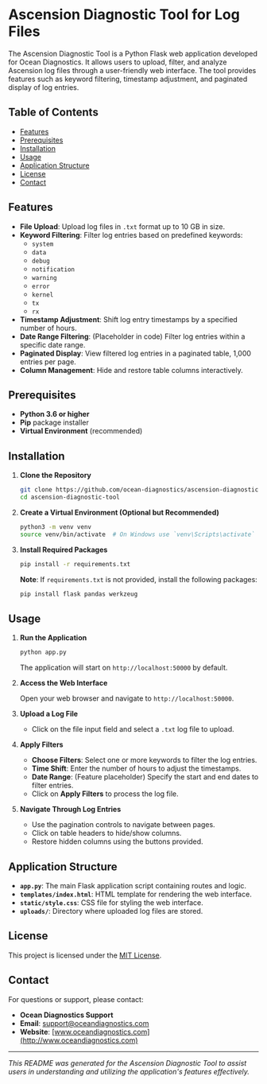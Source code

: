 # Ascension Diagnostic Tool for Log Files

The Ascension Diagnostic Tool is a Python Flask web application developed for Ocean Diagnostics. It allows users to upload, filter, and analyze Ascension log files through a user-friendly web interface. The tool provides features such as keyword filtering, timestamp adjustment, and paginated display of log entries.

## Table of Contents

- [Features](#features)
- [Prerequisites](#prerequisites)
- [Installation](#installation)
- [Usage](#usage)
- [Application Structure](#application-structure)
- [License](#license)
- [Contact](#contact)

## Features

- **File Upload**: Upload log files in `.txt` format up to 10 GB in size.
- **Keyword Filtering**: Filter log entries based on predefined keywords:
  - `system`
  - `data`
  - `debug`
  - `notification`
  - `warning`
  - `error`
  - `kernel`
  - `tx`
  - `rx`
- **Timestamp Adjustment**: Shift log entry timestamps by a specified number of hours.
- **Date Range Filtering**: (Placeholder in code) Filter log entries within a specific date range.
- **Paginated Display**: View filtered log entries in a paginated table, 1,000 entries per page.
- **Column Management**: Hide and restore table columns interactively.

## Prerequisites

- **Python 3.6 or higher**
- **Pip** package installer
- **Virtual Environment** (recommended)

## Installation

1. **Clone the Repository**

   ```bash
   git clone https://github.com/ocean-diagnostics/ascension-diagnostic-tool.git
   cd ascension-diagnostic-tool
   ```

2. **Create a Virtual Environment (Optional but Recommended)**

   ```bash
   python3 -m venv venv
   source venv/bin/activate  # On Windows use `venv\Scripts\activate`
   ```

3. **Install Required Packages**

   ```bash
   pip install -r requirements.txt
   ```

   **Note**: If `requirements.txt` is not provided, install the following packages:

   ```bash
   pip install flask pandas werkzeug
   ```

## Usage

1. **Run the Application**

   ```bash
   python app.py
   ```

   The application will start on `http://localhost:50000` by default.

2. **Access the Web Interface**

   Open your web browser and navigate to `http://localhost:50000`.

3. **Upload a Log File**

   - Click on the file input field and select a `.txt` log file to upload.

4. **Apply Filters**

   - **Choose Filters**: Select one or more keywords to filter the log entries.
   - **Time Shift**: Enter the number of hours to adjust the timestamps.
   - **Date Range**: (Feature placeholder) Specify the start and end dates to filter entries.
   - Click on **Apply Filters** to process the log file.

5. **Navigate Through Log Entries**

   - Use the pagination controls to navigate between pages.
   - Click on table headers to hide/show columns.
   - Restore hidden columns using the buttons provided.

## Application Structure

- **`app.py`**: The main Flask application script containing routes and logic.
- **`templates/index.html`**: HTML template for rendering the web interface.
- **`static/style.css`**: CSS file for styling the web interface.
- **`uploads/`**: Directory where uploaded log files are stored.


## License

This project is licensed under the [MIT License](LICENSE).

## Contact

For questions or support, please contact:

- **Ocean Diagnostics Support**
- **Email**: support@oceandiagnostics.com
- **Website**: [www.oceandiagnostics.com](http://www.oceandiagnostics.com)

---

*This README was generated for the Ascension Diagnostic Tool to assist users in understanding and utilizing the application's features effectively.*
